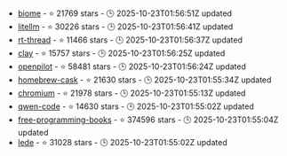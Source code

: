 - [biome](https://github.com/biomejs/biome) - ⭐ 21769 stars - 🕒 2025-10-23T01:56:51Z updated
- [litellm](https://github.com/BerriAI/litellm) - ⭐ 30226 stars - 🕒 2025-10-23T01:56:41Z updated
- [rt-thread](https://github.com/RT-Thread/rt-thread) - ⭐ 11466 stars - 🕒 2025-10-23T01:56:37Z updated
- [clay](https://github.com/nicbarker/clay) - ⭐ 15757 stars - 🕒 2025-10-23T01:56:25Z updated
- [openpilot](https://github.com/commaai/openpilot) - ⭐ 58481 stars - 🕒 2025-10-23T01:56:24Z updated
- [homebrew-cask](https://github.com/Homebrew/homebrew-cask) - ⭐ 21630 stars - 🕒 2025-10-23T01:55:34Z updated
- [chromium](https://github.com/chromium/chromium) - ⭐ 21978 stars - 🕒 2025-10-23T01:55:13Z updated
- [qwen-code](https://github.com/QwenLM/qwen-code) - ⭐ 14630 stars - 🕒 2025-10-23T01:55:02Z updated
- [free-programming-books](https://github.com/EbookFoundation/free-programming-books) - ⭐ 374596 stars - 🕒 2025-10-23T01:55:04Z updated
- [lede](https://github.com/coolsnowwolf/lede) - ⭐ 31028 stars - 🕒 2025-10-23T01:55:02Z updated
